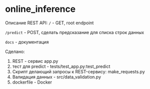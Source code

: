 online_inference
==============================

Описание REST API:
```/``` - GET, root endpoint

```/predict``` - POST, сделать предсказание для списка строк данных

```docs``` - документация

Сделано:
   1) REST - сервис app.py
   2) тест для predict - tests/test_app.py:test_predict
   3) Скрипт делающий запросы к REST-сервису: make_requests.py
   4) Валидация данных - src/data_validation.py
   5) dockerfile - Docker

